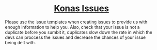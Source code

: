 <a href="https://github.com/DarkiBoi/konas-issues/issues"><h1 align="center">Konas Issues</h1></a>

Please use the [issue templates](https://github.com/DarkiBoi/konas-issues/tree/master/.github/ISSUE_TEMPLATE) when creating issues to provide us with enough information to help you. Also, check that your issue is not a duplicate before you sumbit it, duplicates slow down the rate in which the devs can proccess the issues and decrease the chances of your issue being delt with.
